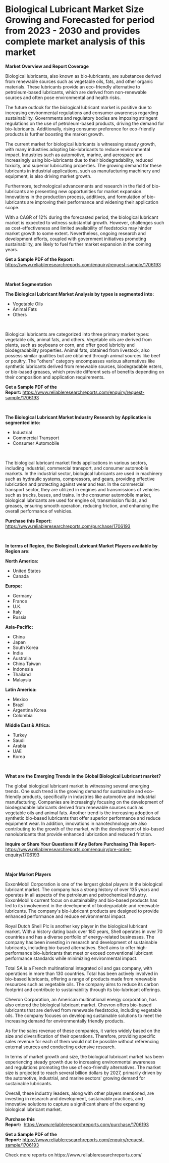 <p><h1>Biological Lubricant Market Size Growing and Forecasted for period from 2023 - 2030 and provides complete market analysis of this market</h1></p><p><strong>Market Overview and Report Coverage</strong></p>
<p><p>Biological lubricants, also known as bio-lubricants, are substances derived from renewable sources such as vegetable oils, fats, and other organic materials. These lubricants provide an eco-friendly alternative to petroleum-based lubricants, which are derived from non-renewable sources and often pose environmental and health risks.</p><p>The future outlook for the biological lubricant market is positive due to increasing environmental regulations and consumer awareness regarding sustainability. Governments and regulatory bodies are imposing stringent regulations on the use of petroleum-based products, driving the demand for bio-lubricants. Additionally, rising consumer preference for eco-friendly products is further boosting the market growth.</p><p>The current market for biological lubricants is witnessing steady growth, with many industries adopting bio-lubricants to reduce environmental impact. Industries such as automotive, marine, and aerospace are increasingly using bio-lubricants due to their biodegradability, reduced toxicity, and superior lubricating properties. The growing demand for these lubricants in industrial applications, such as manufacturing machinery and equipment, is also driving market growth.</p><p>Furthermore, technological advancements and research in the field of bio-lubricants are presenting new opportunities for market expansion. Innovations in the production process, additives, and formulation of bio-lubricants are improving their performance and widening their application scope.</p><p>With a CAGR of 12% during the forecasted period, the biological lubricant market is expected to witness substantial growth. However, challenges such as cost-effectiveness and limited availability of feedstocks may hinder market growth to some extent. Nevertheless, ongoing research and development efforts, coupled with government initiatives promoting sustainability, are likely to fuel further market expansion in the coming years.</p></p>
<p><strong>Get a Sample PDF of the Report:</strong> <a href="https://www.reliableresearchreports.com/enquiry/request-sample/1706193">https://www.reliableresearchreports.com/enquiry/request-sample/1706193</a></p>
<p>&nbsp;</p>
<p><strong>Market Segmentation</strong></p>
<p><strong>The Biological Lubricant Market Analysis by types is segmented into:</strong></p>
<p><ul><li>Vegetable Oils</li><li>Animal Fats</li><li>Others</li></ul></p>
<p>&nbsp;</p>
<p><p>Biological lubricants are categorized into three primary market types: vegetable oils, animal fats, and others. Vegetable oils are derived from plants, such as soybeans or corn, and offer good lubricity and biodegradability properties. Animal fats, obtained from livestock, also possess similar qualities but are obtained through animal sources like beef or poultry. The "others" category encompasses various alternatives like synthetic lubricants derived from renewable sources, biodegradable esters, or bio-based greases, which provide different sets of benefits depending on their composition and application requirements.</p></p>
<p><strong>Get a Sample PDF of the Report:</strong>&nbsp;<a href="https://www.reliableresearchreports.com/enquiry/request-sample/1706193">https://www.reliableresearchreports.com/enquiry/request-sample/1706193</a></p>
<p>&nbsp;</p>
<p><strong>The Biological Lubricant Market Industry Research by Application is segmented into:</strong></p>
<p><ul><li>Industrial</li><li>Commercial Transport</li><li>Consumer Automobile</li></ul></p>
<p>&nbsp;</p>
<p><p>The biological lubricant market finds applications in various sectors, including industrial, commercial transport, and consumer automobile markets. In the industrial sector, biological lubricants are used in machinery such as hydraulic systems, compressors, and gears, providing effective lubrication and protecting against wear and tear. In the commercial transport sector, they are utilized in engines and transmissions of vehicles such as trucks, buses, and trains. In the consumer automobile market, biological lubricants are used for engine oil, transmission fluids, and greases, ensuring smooth operation, reducing friction, and enhancing the overall performance of vehicles.</p></p>
<p><strong>Purchase this Report:</strong>&nbsp; <a href="https://www.reliableresearchreports.com/purchase/1706193">https://www.reliableresearchreports.com/purchase/1706193</a></p>
<p>&nbsp;</p>
<p><strong>In terms of Region, the Biological Lubricant Market Players available by Region are:</strong></p>
<p>
    <p> <strong> North America: </strong>
        <ul>
            <li>United States</li>
            <li>Canada</li>
        </ul>
        </p> 
    <p> <strong> Europe: </strong>
        <ul>
            <li>Germany</li>
            <li>France</li>
            <li>U.K.</li>
            <li>Italy</li>
            <li>Russia</li>
        </ul>
        </p> 
    <p> <strong> Asia-Pacific: </strong>
        <ul>
            <li>China</li>
            <li>Japan</li>
            <li>South Korea</li>
            <li>India</li>
            <li>Australia</li>
            <li>China Taiwan</li>
            <li>Indonesia</li>
            <li>Thailand</li>
            <li>Malaysia</li>
        </ul>
        </p> 
    <p> <strong> Latin America: </strong>
        <ul>
            <li>Mexico</li>
            <li>Brazil</li>
            <li>Argentina Korea</li>
            <li>Colombia</li>
        </ul>
        </p> 
    <p> <strong> Middle East & Africa: </strong>
        <ul>
            <li>Turkey</li>
            <li>Saudi</li>
            <li>Arabia</li>
            <li>UAE</li>
            <li>Korea</li>
        </ul>
    </p>
    </p>
<p>&nbsp;</p>
<p><strong>What are the Emerging Trends in the Global Biological Lubricant market?</strong></p>
<p><p>The global biological lubricant market is witnessing several emerging trends. One such trend is the growing demand for sustainable and eco-friendly products, specifically in industries like automotive and industrial manufacturing. Companies are increasingly focusing on the development of biodegradable lubricants derived from renewable sources such as vegetable oils and animal fats. Another trend is the increasing adoption of synthetic bio-based lubricants that offer superior performance and reduce equipment wear. In addition, innovations in nanotechnology are also contributing to the growth of the market, with the development of bio-based nanolubricants that provide enhanced lubrication and reduced friction.</p></p>
<p><strong>Inquire or Share Your Questions If Any Before Purchasing This Report</strong>- <a href="https://www.reliableresearchreports.com/enquiry/pre-order-enquiry/1706193">https://www.reliableresearchreports.com/enquiry/pre-order-enquiry/1706193</a></p>
<p>&nbsp;</p>
<p><strong>Major Market Players</strong></p>
<p><p>ExxonMobil Corporation is one of the largest global players in the biological lubricant market. The company has a strong history of over 135 years and operates in all aspects of the petroleum and petrochemical industry. ExxonMobil's current focus on sustainability and bio-based products has led to its involvement in the development of biodegradable and renewable lubricants. The company's bio-lubricant products are designed to provide enhanced performance and reduce environmental impact.</p><p>Royal Dutch Shell Plc is another key player in the biological lubricant market. With a history dating back over 180 years, Shell operates in over 70 countries and has a diverse portfolio of energy-related businesses. The company has been investing in research and development of sustainable lubricants, including bio-based alternatives. Shell aims to offer high-performance bio-lubricants that meet or exceed conventional lubricant performance standards while minimizing environmental impact.</p><p>Total SA is a French multinational integrated oil and gas company, with operations in more than 130 countries. Total has been actively involved in bio-based lubricants, offering a range of products made from renewable resources such as vegetable oils. The company aims to reduce its carbon footprint and contribute to sustainability through its bio-lubricant offerings.</p><p>Chevron Corporation, an American multinational energy corporation, has also entered the biological lubricant market. Chevron offers bio-based lubricants that are derived from renewable feedstocks, including vegetable oils. The company focuses on developing sustainable solutions to meet the increasing demand for environmentally friendly products.</p><p>As for the sales revenue of these companies, it varies widely based on the size and diversification of their operations. Therefore, providing specific sales revenue for each of them would not be possible without referencing external sources and conducting extensive research.</p><p>In terms of market growth and size, the biological lubricant market has been experiencing steady growth due to increasing environmental awareness and regulations promoting the use of eco-friendly alternatives. The market size is projected to reach several billion dollars by 2027, primarily driven by the automotive, industrial, and marine sectors' growing demand for sustainable lubricants.</p><p>Overall, these industry leaders, along with other players mentioned, are investing in research and development, sustainable practices, and innovative solutions to capture a significant share of the expanding biological lubricant market.</p></p>
<p><strong>Purchase this Report:</strong>&nbsp;&nbsp;<a href="https://www.reliableresearchreports.com/purchase/1706193">https://www.reliableresearchreports.com/purchase/1706193</a></p>
<p></p>
<p><strong>Get a Sample PDF of the Report:</strong>&nbsp;<a href="https://www.reliableresearchreports.com/enquiry/request-sample/1706193">https://www.reliableresearchreports.com/enquiry/request-sample/1706193</a></p>
<p>Check more reports on https://www.reliableresearchreports.com/</p>